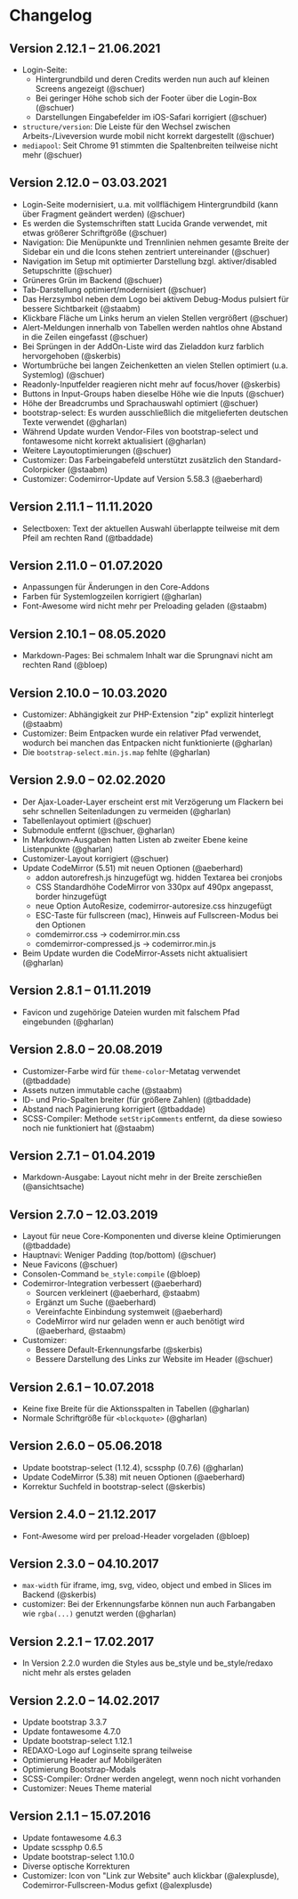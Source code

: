 Changelog
=========

Version 2.12.1 – 21.06.2021
---------------------------

* Login-Seite: 
    - Hintergrundbild und deren Credits werden nun auch auf kleinen Screens angezeigt (@schuer)
    - Bei geringer Höhe schob sich der Footer über die Login-Box (@schuer)
    - Darstellungen Eingabefelder im iOS-Safari korrigiert (@schuer)
* `structure/version`: Die Leiste für den Wechsel zwischen Arbeits-/Liveversion wurde mobil nicht korrekt dargestellt (@schuer)
* `mediapool`: Seit Chrome 91 stimmten die Spaltenbreiten teilweise nicht mehr (@schuer)


Version 2.12.0 – 03.03.2021
---------------------------

* Login-Seite modernisiert, u.a. mit vollflächigem Hintergrundbild (kann über Fragment geändert werden) (@schuer)
* Es werden die Systemschriften statt Lucida Grande verwendet, mit etwas größerer Schriftgröße (@schuer)
* Navigation: Die Menüpunkte und Trennlinien nehmen gesamte Breite der Sidebar ein und die Icons stehen zentriert untereinander (@schuer)
* Navigation im Setup mit optimierter Darstellung bzgl. aktiver/disabled Setupschritte (@schuer)
* Grüneres Grün im Backend (@schuer)
* Tab-Darstellung optimiert/modernisiert (@schuer)
* Das Herzsymbol neben dem Logo bei aktivem Debug-Modus pulsiert für bessere Sichtbarkeit (@staabm)
* Klickbare Fläche um Links herum an vielen Stellen vergrößert (@schuer)
* Alert-Meldungen innerhalb von Tabellen werden nahtlos ohne Abstand in die Zeilen eingefasst (@schuer)
* Bei Sprüngen in der AddOn-Liste wird das Zieladdon kurz farblich hervorgehoben (@skerbis)
* Wortumbrüche bei langen Zeichenketten an vielen Stellen optimiert (u.a. Systemlog) (@schuer)
* Readonly-Inputfelder reagieren nicht mehr auf focus/hover (@skerbis)
* Buttons in Input-Groups haben dieselbe Höhe wie die Inputs (@schuer)
* Höhe der Breadcrumbs und Sprachauswahl optimiert (@schuer)
* bootstrap-select: Es wurden ausschließlich die mitgelieferten deutschen Texte verwendet (@gharlan)
* Während Update wurden Vendor-Files von bootstrap-select und fontawesome nicht korrekt aktualisiert (@gharlan)
* Weitere Layoutoptimierungen (@schuer)
* Customizer: Das Farbeingabefeld unterstützt zusätzlich den Standard-Colorpicker (@staabm)
* Customizer: Codemirror-Update auf Version 5.58.3 (@aeberhard)


Version 2.11.1 – 11.11.2020
---------------------------

* Selectboxen: Text der aktuellen Auswahl überlappte teilweise mit dem Pfeil am rechten Rand (@tbaddade)


Version 2.11.0 – 01.07.2020
---------------------------

* Anpassungen für Änderungen in den Core-Addons
* Farben für Systemlogzeilen korrigiert (@gharlan)
* Font-Awesome wird nicht mehr per Preloading geladen (@staabm)


Version 2.10.1 – 08.05.2020
---------------------------

* Markdown-Pages: Bei schmalem Inhalt war die Sprungnavi nicht am rechten Rand (@bloep)


Version 2.10.0 – 10.03.2020
---------------------------

* Customizer: Abhängigkeit zur PHP-Extension "zip" explizit hinterlegt (@staabm)
* Customizer: Beim Entpacken wurde ein relativer Pfad verwendet, wodurch bei manchen das Entpacken nicht funktionierte (@gharlan)
* Die `bootstrap-select.min.js.map` fehlte (@gharlan)


Version 2.9.0 – 02.02.2020
--------------------------

* Der Ajax-Loader-Layer erscheint erst mit Verzögerung um Flackern bei sehr schnellen Seitenladungen zu vermeiden (@gharlan)
* Tabellenlayout optimiert (@schuer)
* Submodule entfernt (@schuer, @gharlan)
* In Markdown-Ausgaben hatten Listen ab zweiter Ebene keine Listenpunkte (@gharlan)
* Customizer-Layout korrigiert (@schuer)
* Update CodeMirror (5.51) mit neuen Optionen (@aeberhard)
    - addon autorefresh.js hinzugefügt wg. hidden Textarea bei cronjobs
    - CSS Standardhöhe CodeMirror von 330px auf 490px angepasst, border hinzugefügt
    - neue Option AutoResize, codemirror-autoresize.css hinzugefügt
    - ESC-Taste für fullscreen (mac), Hinweis auf Fullscreen-Modus bei den Optionen
    - comdemirror.css -> codemirror.min.css
    - comdemirror-compressed.js -> codemirror.min.js
* Beim Update wurden die CodeMirror-Assets nicht aktualisiert (@gharlan)


Version 2.8.1 – 01.11.2019
--------------------------

* Favicon und zugehörige Dateien wurden mit falschem Pfad eingebunden (@gharlan)


Version 2.8.0 – 20.08.2019
--------------------------

* Customizer-Farbe wird für `theme-color`-Metatag verwendet (@tbaddade)
* Assets nutzen immutable cache (@staabm)
* ID- und Prio-Spalten breiter (für größere Zahlen) (@tbaddade)
* Abstand nach Paginierung korrigiert (@tbaddade)
* SCSS-Compiler: Methode `setStripComments` entfernt, da diese sowieso noch nie funktioniert hat (@staabm)


Version 2.7.1 – 01.04.2019
--------------------------

* Markdown-Ausgabe: Layout nicht mehr in der Breite zerschießen (@ansichtsache)


Version 2.7.0 – 12.03.2019
--------------------------

* Layout für neue Core-Komponenten und diverse kleine Optimierungen (@tbaddade)
* Hauptnavi: Weniger Padding (top/bottom) (@schuer)
* Neue Favicons (@schuer)
* Consolen-Command `be_style:compile` (@bloep)
* Codemirror-Integration verbessert (@aeberhard)
    - Sourcen verkleinert (@aeberhard, @staabm)
    - Ergänzt um Suche (@aeberhard)
    - Vereinfachte Einbindung systemweit (@aeberhard)
    - CodeMirror wird nur geladen wenn er auch benötigt wird (@aeberhard, @staabm)
* Customizer:
    - Bessere Default-Erkennungsfarbe (@skerbis)
    - Bessere Darstellung des Links zur Website im Header (@schuer)


Version 2.6.1 – 10.07.2018
--------------------------

* Keine fixe Breite für die Aktionsspalten in Tabellen (@gharlan)
* Normale Schriftgröße für `<blockquote>` (@gharlan)


Version 2.6.0 – 05.06.2018
--------------------------

* Update bootstrap-select (1.12.4), scssphp (0.7.6) (@gharlan)
* Update CodeMirror (5.38) mit neuen Optionen (@aeberhard)
* Korrektur Suchfeld in bootstrap-select (@skerbis)


Version 2.4.0 – 21.12.2017
--------------------------

* Font-Awesome wird per preload-Header vorgeladen (@bloep)


Version 2.3.0 – 04.10.2017
--------------------------

* `max-width` für iframe, img, svg, video, object und embed in Slices im Backend (@skerbis)
* customizer: Bei der Erkennungsfarbe können nun auch Farbangaben wie `rgba(...)` genutzt werden (@gharlan)


Version 2.2.1 – 17.02.2017
--------------------------

* In Version 2.2.0 wurden die Styles aus be_style und be_style/redaxo nicht mehr als erstes geladen


Version 2.2.0 – 14.02.2017
--------------------------

* Update bootstrap 3.3.7
* Update fontawesome 4.7.0
* Update bootstrap-select 1.12.1
* REDAXO-Logo auf Loginseite sprang teilweise
* Optimierung Header auf Mobilgeräten
* Optimierung Bootstrap-Modals
* SCSS-Compiler: Ordner werden angelegt, wenn noch nicht vorhanden
* Customizer: Neues Theme material


Version 2.1.1 – 15.07.2016
--------------------------

* Update fontawesome 4.6.3
* Update scssphp 0.6.5
* Update bootstrap-select 1.10.0
* Diverse optische Korrekturen
* Customizer: Icon von "Link zur Website" auch klickbar (@alexplusde), Codemirror-Fullscreen-Modus gefixt (@alexplusde)
